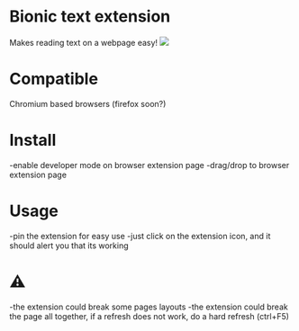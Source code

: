 # Bionic text extension

Makes reading text on a webpage easy!
![](https://i.redd.it/vdqim71up5ma1.jpg)

# Compatible

Chromium based browsers (firefox soon?)

# Install

-enable developer mode on browser extension page
-drag/drop to browser extension page

# Usage

-pin the extension for easy use
-just click on the extension icon, and it should alert you that its working

# ⚠

-the extension could break some pages layouts
-the extension could break the page all together, if a refresh does not work, do a hard refresh (ctrl+F5)

